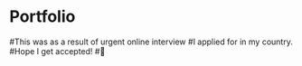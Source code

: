 # Portfolio
#This was as a result of urgent online interview
#I applied for in my country.
#Hope I get accepted!
#🙏
